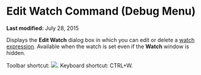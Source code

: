 
# Edit Watch Command (Debug Menu)

 **Last modified:** July 28, 2015

Displays the  **Edit Watch** dialog box in which you can edit or delete a [watch expression](b8bdf64f-5920-1ae9-16d0-b26d09524a30.md). Available when the watch is set even if the  **Watch** window is hidden.

Toolbar shortcut: 
![](../images/tbr_edtw_ZA01201700.gif). Keyboard shortcut: CTRL+W.

